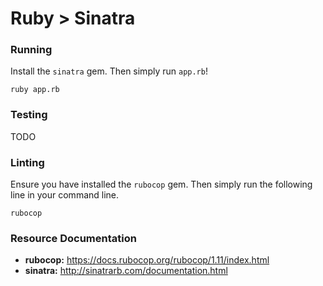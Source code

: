 # Ruby > Sinatra

### Running

Install the `sinatra` gem. Then simply run `app.rb`!

```shell
ruby app.rb
```

### Testing

TODO

### Linting

Ensure you have installed the `rubocop` gem. Then simply run the following line in your command line.

```shell
rubocop
```

### Resource Documentation

- **rubocop:** https://docs.rubocop.org/rubocop/1.11/index.html
- **sinatra:** http://sinatrarb.com/documentation.html